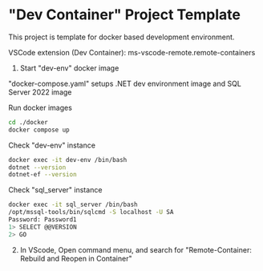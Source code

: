 # "Dev Container" Project Template

This project is template for docker based development environment.

VSCode extension (Dev Container): ms-vscode-remote.remote-containers

1. Start "dev-env" docker image

"docker-compose.yaml" setups .NET dev environment image and SQL Server 2022 image

Run docker images

```bash
cd ./docker
docker compose up
```

Check "dev-env" instance

```bash
docker exec -it dev-env /bin/bash
dotnet --version
dotnet-ef --version
```

Check "sql_server" instance

```bash
docker exec -it sql_server /bin/bash
/opt/mssql-tools/bin/sqlcmd -S localhost -U SA
Password: Password1
1> SELECT @@VERSION
2> GO
```

2. In VScode, Open command menu, and search for "Remote-Container: Rebuild and Reopen in Container"

